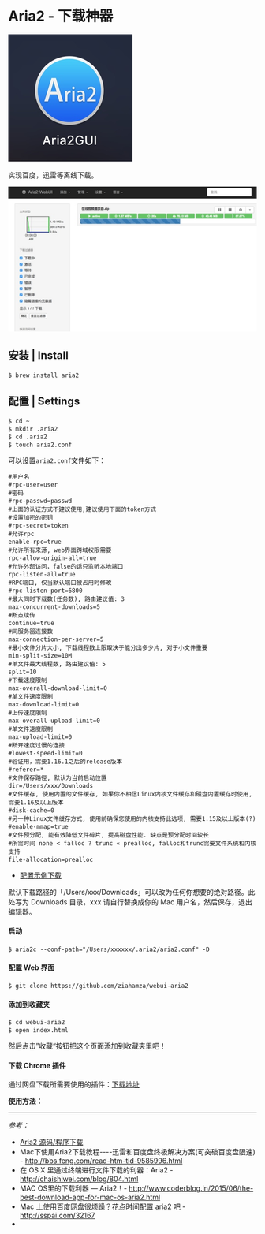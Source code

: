 # Aria2 - 下载神器

![](d363dd0bbaa0cf4c7b530eaa34aef33a_b.jpg)

实现百度，迅雷等离线下载。

![](68edf5d71b4c98e2ae34f16be36248df_b.jpg)



## 安装 | Install 

```
$ brew install aria2
```

## 配置 | Settings
```
$ cd ~
$ mkdir .aria2
$ cd .aria2
$ touch aria2.conf
```

可以设置`aria2.conf`文件如下：
```
#用户名
#rpc-user=user
#密码
#rpc-passwd=passwd
#上面的认证方式不建议使用,建议使用下面的token方式
#设置加密的密钥
#rpc-secret=token
#允许rpc
enable-rpc=true
#允许所有来源, web界面跨域权限需要
rpc-allow-origin-all=true
#允许外部访问，false的话只监听本地端口
rpc-listen-all=true
#RPC端口, 仅当默认端口被占用时修改
#rpc-listen-port=6800
#最大同时下载数(任务数), 路由建议值: 3
max-concurrent-downloads=5
#断点续传
continue=true
#同服务器连接数
max-connection-per-server=5
#最小文件分片大小, 下载线程数上限取决于能分出多少片, 对于小文件重要
min-split-size=10M
#单文件最大线程数, 路由建议值: 5
split=10
#下载速度限制
max-overall-download-limit=0
#单文件速度限制
max-download-limit=0
#上传速度限制
max-overall-upload-limit=0
#单文件速度限制
max-upload-limit=0
#断开速度过慢的连接
#lowest-speed-limit=0
#验证用，需要1.16.1之后的release版本
#referer=*
#文件保存路径, 默认为当前启动位置
dir=/Users/xxx/Downloads
#文件缓存, 使用内置的文件缓存, 如果你不相信Linux内核文件缓存和磁盘内置缓存时使用, 需要1.16及以上版本
#disk-cache=0
#另一种Linux文件缓存方式, 使用前确保您使用的内核支持此选项, 需要1.15及以上版本(?)
#enable-mmap=true
#文件预分配, 能有效降低文件碎片, 提高磁盘性能. 缺点是预分配时间较长
#所需时间 none < falloc ? trunc « prealloc, falloc和trunc需要文件系统和内核支持
file-allocation=prealloc
```
- [配置示例下载](http://aria2c.com/archiver/aria2.conf)

默认下载路径的「/Users/xxx/Downloads」可以改为任何你想要的绝对路径。此处写为 Downloads 目录，xxx 请自行替换成你的 Mac 用户名，然后保存，退出编辑器。


#### 启动

```
$ aria2c --conf-path="/Users/xxxxxx/.aria2/aria2.conf" -D
```

#### 配置 Web 界面

```
$ git clone https://github.com/ziahamza/webui-aria2
```

#### 添加到收藏夹

```
$ cd webui-aria2 
$ open index.html
```
然后点击”收藏“按钮把这个页面添加到收藏夹里吧！

#### 下载 Chrome 插件

通过网盘下载所需要使用的插件：[下载地址](https://chrome.google.com/webstore/detail/baiduexporter/mjaenbjdjmgolhoafkohbhhbaiedbkno)

**使用方法：**

---

*参考：*

* [Aria2 源码/程序下载](https://sourceforge.net/projects/aria2/files/stable/)
* Mac下使用Aria2下载教程----迅雷和百度盘终极解决方案(可突破百度盘限速) - http://bbs.feng.com/read-htm-tid-9585996.html
* 在 OS X 里通过终端进行文件下载的利器：Aria2 - http://chaishiwei.com/blog/804.html
* MAC OS里的下载利器 — Aria2！- http://www.coderblog.in/2015/06/the-best-download-app-for-mac-os-aria2.html
* Mac 上使用百度网盘很烦躁？花点时间配置 aria2 吧 - http://sspai.com/32167
*